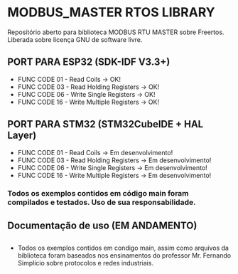 # MODBUS_MASTER RTOS LIBRARY

Repositório aberto para biblioteca MODBUS RTU MASTER sobre Freertos.
Liberada sobre licença GNU de software livre. 

## PORT PARA ESP32 (SDK-IDF V3.3+)

- FUNC CODE 01 - Read Coils -> OK!
- FUNC CODE 03 - Read Holding Registers -> OK!
- FUNC CODE 06 - Write Single Registers -> OK!
- FUNC CODE 16 - Write Multiple Registers -> OK!

## PORT PARA STM32 (STM32CubeIDE + HAL Layer)

- FUNC CODE 01 - Read Coils -> Em desenvolvimento!
- FUNC CODE 03 - Read Holding Registers -> Em desenvolvimento!
- FUNC CODE 06 - Write Single Registers -> Em desenvolvimento!
- FUNC CODE 16 - Write Multiple Registers -> Em desenvolvimento!

### Todos os exemplos contidos em código main foram compilados e testados. Uso de sua responsabilidade.

## Documentação de uso (EM ANDAMENTO)

##
- Todos os exemplos contidos em condigo main, assim como arquivos da biblioteca foram baseados nos ensinamentos do professor Mr. Fernando Simplício sobre protocolos e redes industriais.